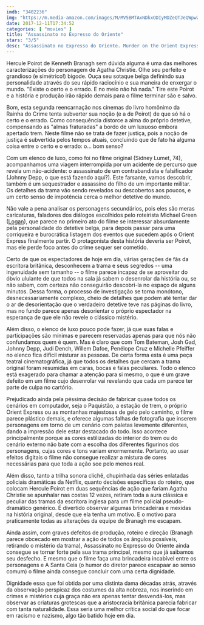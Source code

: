 ```yaml
---
imdb: "3402236"
img: "https://m.media-amazon.com/images/M/MV5BMTAxNDkxODIyMDZeQTJeQWpwZ15BbWU4MDQ2Mjg4NDIy._V1_SY150_CR0,0,101,150_.jpg"
date: 2017-12-11T17:34:52
categories: [ "movies" ]
title: "Assassinato no Expresso do Oriente"
stars: "3/5"
desc: "Assassinato no Expresso do Oriente. Murder on the Orient Express (USA, 2017). Dirigido por Kenneth Branagh. Escrito por Michael Green, Agatha Christie. Com Paapa Essiedu (Young Policeman), Yassine Zeroual (Young Boy), Asan N'Jie (Hotel Waiter), Michael Rouse (British Police Chief Inspector), Kenneth Branagh (Hercule Poirot), Elliot Levey (Rabbi), David Annen (Priest), Joseph Long (Imam), Andy Apollo (Armed Policeman), Hadley Fraser (British Military Escort), Daisy Ridley (Miss Mary Debenham), Leslie Odom Jr. (Dr. Arbuthnot), Ziad Abaza (Arab Shipmate), Nari Blair-Mangat (Waiter), Luke Brady (Waiter), Miltos Yerolemou (Old Turk Baker), Tom Bateman (Bouc), Kathryn Wilder (Prostitute), Gerard Horan (Aynesworth)."
---
```

Hercule Poirot de Kenneth Branagh sem dúvida alguma é uma das melhores caracterizações do personagem de Agatha Christie. Olhe seu perfeito e grandioso (e simétrico!) bigode. Ouça seu sotaque belga definindo sua personalidade através do seu rápido raciocínio e sua maneira de enxergar o mundo. "Existe o certo e o errado. E no meio não há nada." Tire este Poirot e a história e produção irão rápido demais para o filme terminar são e salvo.

Bom, esta segunda reencarnação nos cinemas do livro homônimo da Rainha do Crime tenta subverter sua noção (e a de Poirot) de que só há o certo e o errado. Como consequência distorce a alma do próprio detetive, compensando as "almas fraturadas" a bordo de um luxuoso embora apertado trem. Neste filme não se trata de fazer justiça, pois a noção de justiça é subvertida pelos tempos atuais, concluindo que de fato há alguma coisa entre o certo e o errado: o... bom senso?

Com um elenco de luxo, como foi no filme original (Sidney Lumet, 74), acompanhamos uma viagem interrompida por um acidente de percurso que revela um não-acidente: o assassinato de um contrabandista e falsificador (Johnny Depp, o que está fazendo aqui?). Este farsante, vamos descobrir, também é um sequestrador e assassino do filho de um importante militar. Os detalhes da trama vão sendo revelados ou descobertos aos poucos, e um certo senso de impotência cerca o melhor detetive do mundo.

Não vale a pena analisar os personagens secundários, pois eles são meras caricaturas, faladores dos diálogos escolhidos pelo roteirista Michael Green ([Logan](/logan)), que parece no primeiro ato do filme se interessar absurdamente pela personalidade do detetive belga, para depois passar para uma corriqueira e burocrática listagem dos eventos que sucedem após o Orient Express finalmente partir. O protagonista desta história deveria ser Poirot, mas ele perde foco antes do crime sequer ser cometido.

Certo de que os espectadores de hoje em dia, várias gerações de fãs da escritora britânica, desconhecem a trama e seus segredos -- uma ingenuidade sem tamanho -- o filme parece incapaz de se aproveitar do óbvio ululante de que todos na sala já sabem o desenrolar da história ou, se não sabem, com certeza não conseguirão descobri-la no espaço de alguns minutos. Dessa forma, o processo de investigação se torna monótono, desnecessariamente complexo, cheio de detalhes que podem até tentar dar o ar de desorientação que o verdadeiro detetive teve nas páginas do livro, mas no fundo parece apenas desorientar o próprio espectador na esperança de que ele não revele o clássico mistério.

Além disso, o elenco de luxo pouco pode fazer, já que suas falas e participações são mínimas e parecem reservadas apenas para que nós não confundamos quem é quem. Mas é claro que com Tom Bateman, Josh Gad, Johnny Depp, Judi Dench, Willem Dafoe, Penélope Cruz e Michelle Pfeiffer no elenco fica difícil misturar as pessoas. De certa forma esta é uma peça teatral cinematográfica, já que todos os detalhes que cercam a trama original foram resumidas em caras, bocas e falas peculiares. Todo o elenco está exagerado para chamar a atenção para si mesmo, o que é um grave defeito em um filme cujo desenrolar vai revelando que cada um parece ter parte de culpa no cartório.

Prejudicado ainda pela péssima decisão de fabricar quase todos os cenários em computador, seja o Paquistão, a estação de trem, o próprio Orient Express ou as montanhas majestosas de gelo pelo caminho, o filme parece plástico demais, e oferece algumas falhas de fotografia que inserem personagens em torno de um cenário com paletas levemente diferentes, dando a impressão dele estar destacado do todo. Isso acontece principalmente porque as cores estilizadas do interior do trem ou do cenário externo não bate com a escolha dos diferentes figurinos dos personagens, cujas cores e tons variam enormemente. Portanto, ao usar efeitos digitais o filme não consegue realizar a mistura de cores necessárias para que toda a ação soe pelo menos real.

Além disso, tanto a trilha sonora clichê, chupinhada das séries enlatadas policiais dramáticas da Netflix, quanto decisões específicas do roteiro, que colocam Hercule Poirot em duas sequências de ação que fariam Agatha Christie se apunhalar nas costas 12 vezes, retiram toda a aura clássica e peculiar das tramas da escritora inglesa para um filme policial pseudo-dramático genérico. É divertido observar algumas brincadeiras e mexidas na história original, desde que ela tenha um motivo. E o motivo para praticamente todas as alterações da equipe de Branagh me escapam.

Ainda assim, com graves defeitos de produção, roteiro e direção (Branagh parece obcecado em mostrar a ação de todos os ângulos possíveis, retirando o mistério da trama), Assassinato no Expresso do Oriente ainda consegue se tornar forte pela sua trama principal, mesmo que já saibamos seu desfecho. E mesmo que o filme faça uma brincadeira incabível entre os personagens e A Santa Ceia (o humor do diretor parece escapaar ao senso comum) o filme ainda consegue concluir com uma certa dignidade.

Dignidade essa que foi obtida por uma distinta dama décadas atrás, através da observação perspicaz dos costumes da alta nobreza, nos inserindo em crimes e mistérios cuja graça não era apenas tentar desvendá-los, mas observar as criaturas grotescas que a aristocracia britânica parecia fabricar com tanta naturalidade. Essa seria uma melhor crítica social do que focar em racismo e nazismo, algo tão batido hoje em dia.
